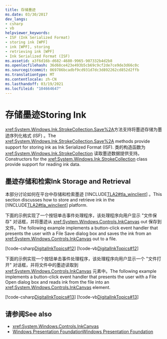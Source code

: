 ```yaml
---
title: 存储墨迹
ms.date: 03/30/2017
dev_langs:
- csharp
- vb
helpviewer_keywords:
- ISF (Ink Serialized Format)
- storing ink [WPF]
- ink [WPF], storing
- retrieving ink [WPF]
- Ink Serialized Format (ISF)
ms.assetid: a3f6d16b-d682-4680-9965-907332b4d2b8
ms.openlocfilehash: 36d68ce423e493b5cb69c9cf2de7ce9de3d66c0c
ms.sourcegitcommit: 069786bcadbf9cd931d7dc3d892262cd852d2ffb
ms.translationtype: MT
ms.contentlocale: zh-CN
ms.lasthandoff: 03/19/2021
ms.locfileid: "104664647"
---
```

# <a name="storing-ink"></a><span data-ttu-id="e32f3-102">存储墨迹</span><span class="sxs-lookup"><span data-stu-id="e32f3-102">Storing Ink</span></span>
<span data-ttu-id="e32f3-103"><xref:System.Windows.Ink.StrokeCollection.Save%2A>方法支持将墨迹存储为墨迹序列化格式 (ISF) 。</span><span class="sxs-lookup"><span data-stu-id="e32f3-103">The <xref:System.Windows.Ink.StrokeCollection.Save%2A> methods provide support for storing ink as Ink Serialized Format (ISF).</span></span> <span data-ttu-id="e32f3-104">类的构造函数为 <xref:System.Windows.Ink.StrokeCollection> 读取墨迹数据提供支持。</span><span class="sxs-lookup"><span data-stu-id="e32f3-104">Constructors for the <xref:System.Windows.Ink.StrokeCollection> class provide support for reading ink data.</span></span>  
  
## <a name="ink-storage-and-retrieval"></a><span data-ttu-id="e32f3-105">墨迹存储和检索</span><span class="sxs-lookup"><span data-stu-id="e32f3-105">Ink Storage and Retrieval</span></span>  
 <span data-ttu-id="e32f3-106">本部分讨论如何在平台中存储和检索墨迹 [!INCLUDE[TLA2#tla_winclient](../../../includes/tla2sharptla-winclient-md.md)] 。</span><span class="sxs-lookup"><span data-stu-id="e32f3-106">This section discusses how to store and retrieve ink in the [!INCLUDE[TLA2#tla_winclient](../../../includes/tla2sharptla-winclient-md.md)] platform.</span></span>  
  
 <span data-ttu-id="e32f3-107">下面的示例实现了一个按钮单击事件处理程序，该处理程序向用户显示 "文件保存" 对话框，并将墨迹从 <xref:System.Windows.Controls.InkCanvas> out 保存到文件。</span><span class="sxs-lookup"><span data-stu-id="e32f3-107">The following example implements a button-click event handler that presents the user with a File Save dialog box and saves the ink from an <xref:System.Windows.Controls.InkCanvas> out to a file.</span></span>  
  
 [!code-csharp[DigitalInkTopics#12](~/samples/snippets/csharp/VS_Snippets_Wpf/DigitalInkTopics/CSharp/Window1.xaml.cs#12)]
 [!code-vb[DigitalInkTopics#12](~/samples/snippets/visualbasic/VS_Snippets_Wpf/DigitalInkTopics/VisualBasic/Window1.xaml.vb#12)]  
  
 <span data-ttu-id="e32f3-108">下面的示例实现一个按钮单击事件处理程序，该处理程序向用户显示一个 "文件打开" 对话框，并将文件中的墨迹读取到 <xref:System.Windows.Controls.InkCanvas> 元素中。</span><span class="sxs-lookup"><span data-stu-id="e32f3-108">The following example implements a button-click event handler that presents the user with a File Open dialog box and reads ink from the file into an <xref:System.Windows.Controls.InkCanvas> element.</span></span>  
  
 [!code-csharp[DigitalInkTopics#13](~/samples/snippets/csharp/VS_Snippets_Wpf/DigitalInkTopics/CSharp/Window1.xaml.cs#13)]
 [!code-vb[DigitalInkTopics#13](~/samples/snippets/visualbasic/VS_Snippets_Wpf/DigitalInkTopics/VisualBasic/Window1.xaml.vb#13)]  
  
## <a name="see-also"></a><span data-ttu-id="e32f3-109">请参阅</span><span class="sxs-lookup"><span data-stu-id="e32f3-109">See also</span></span>

- <xref:System.Windows.Controls.InkCanvas>
- [<span data-ttu-id="e32f3-110">Windows Presentation Foundation</span><span class="sxs-lookup"><span data-stu-id="e32f3-110">Windows Presentation Foundation</span></span>](../index.md)
